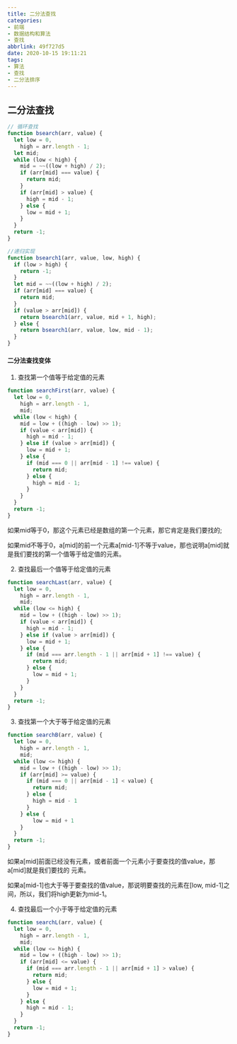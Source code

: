 ```yaml
---
title: 二分法查找
categories: 
- 前端
- 数据结构和算法
- 查找
abbrlink: 49f727d5
date: 2020-10-15 19:11:21
tags:
- 算法
- 查找
- 二分法排序
---
```


## 二分法查找

```js
// 循环查找
function bsearch(arr, value) {
  let low = 0,
    high = arr.length - 1;
  let mid;
  while (low < high) {
    mid = ~~((low + high) / 2);
    if (arr[mid] === value) {
      return mid;
    }
    if (arr[mid] > value) {
      high = mid - 1;
    } else {
      low = mid + 1;
    }
  }
  return -1;
}

//递归实现
function bsearch1(arr, value, low, high) {
  if (low > high) {
    return -1;
  }
  let mid = ~~((low + high) / 2);
  if (arr[mid] === value) {
    return mid;
  }
  if (value > arr[mid]) {
    return bsearch1(arr, value, mid + 1, high);
  } else {
    return bsearch1(arr, value, low, mid - 1);
  }
}
```

#### 二分法查找变体

1. 查找第一个值等于给定值的元素

```js
function searchFirst(arr, value) {
  let low = 0,
    high = arr.length - 1,
    mid;
  while (low < high) {
    mid = low + ((high - low) >> 1);
    if (value < arr[mid]) {
      high = mid - 1;
    } else if (value > arr[mid]) {
      low = mid + 1;
    } else {
      if (mid === 0 || arr[mid - 1] !== value) {
        return mid;
      } else {
        high = mid - 1;
      }
    }
  }
  return -1;
}
```
如果mid等于0，那这个元素已经是数组的第一个元素，那它肯定是我们要找的;

如果mid不等于0，a[mid]的前一个元素a[mid-1]不等于value，那也说明a[mid]就是我们要找的第一个值等于给定值的元素。



2. 查找最后一个值等于给定值的元素

```js
function searchLast(arr, value) {
  let low = 0,
    high = arr.length - 1,
    mid;
  while (low <= high) {
    mid = low + ((high - low) >> 1);
    if (value < arr[mid]) {
      high = mid - 1;
    } else if (value > arr[mid]) {
      low = mid + 1;
    } else {
      if (mid === arr.length - 1 || arr[mid + 1] !== value) {
        return mid;
      } else {
        low = mid + 1;
      }
    }
  }
  return -1;
}
```

3. 查找第一个大于等于给定值的元素

```js
function searchB(arr, value) {
  let low = 0,
    high = arr.length - 1,
    mid;
  while (low <= high) {
    mid = low + ((high - low) >> 1);
    if (arr[mid] >= value) {
      if (mid === 0 || arr[mid - 1] < value) {
        return mid;
      } else {
        high = mid - 1
      }
    } else {
        low = mid + 1
    }
  }
  return -1;
}
```
如果a[mid]前面已经没有元素，或者前面一个元素小于要查找的值value，那a[mid]就是我们要找的
元素。

如果a[mid-1]也大于等于要查找的值value，那说明要查找的元素在[low, mid-1]之间，所以，我们将high更新为mid-1。

4. 查找最后一个小于等于给定值的元素

```js
function searchL(arr, value) {
  let low = 0,
    high = arr.length - 1,
    mid;
  while (low <= high) {
    mid = low + ((high - low) >> 1);
    if (arr[mid] <= value) {
      if (mid === arr.length - 1 || arr[mid + 1] > value) {
        return mid;
      } else {
        low = mid + 1;
      }
    } else {
      high = mid - 1;
    }
  }
  return -1;
}
```
